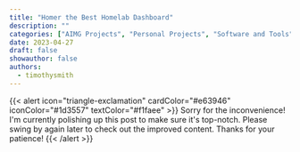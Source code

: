 ```yaml
---
title: "Homer the Best Homelab Dashboard"
description: ""
categories: ["AIMG Projects", "Personal Projects", "Software and Tools", "Tutorials and Guides", "Virtualization", "Web Development"]
date: 2023-04-27
draft: false
showauthor: false
authors:
  - timothysmith
---
```

{{< alert icon="triangle-exclamation" cardColor="#e63946" iconColor="#1d3557" textColor="#f1faee" >}}
Sorry for the inconvenience! I'm currently polishing up this post to make sure it's top-notch. Please swing by again later to check out the improved content. Thanks for your patience!
{{< /alert >}}